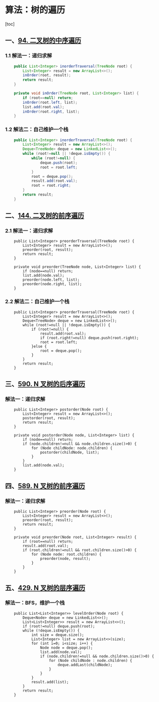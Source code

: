 # 算法：树的遍历

[toc]

## 一、[94. 二叉树的中序遍历](https://leetcode-cn.com/problems/binary-tree-inorder-traversal/)

### 1.1 解法一：递归求解

```java
    public List<Integer> inorderTraversal(TreeNode root) {
        List<Integer> result = new ArrayList<>();
        inOrder(root, result);
        return result;
    }

    private void inOrder(TreeNode root, List<Integer> list) {
        if (root==null) return;
        inOrder(root.left, list);
        list.add(root.val);
        inOrder(root.right, list);
    }
```

### 1.2 解法二：自己维护一个栈

```java
    public List<Integer> inorderTraversal(TreeNode root) {
        List<Integer> result = new ArrayList<>();
        Deque<TreeNode> deque = new LinkedList<>();
        while (root!=null || !deque.isEmpty()) {
            while (root!=null) {
                deque.push(root);
                root = root.left;
            }
            root = deque.pop();
            result.add(root.val);
            root = root.right;
        }
        return result;
    }
```

## 二、[144. 二叉树的前序遍历](https://leetcode-cn.com/problems/binary-tree-preorder-traversal/)

### 2.1 解法一：递归求解

```
    public List<Integer> preorderTraversal(TreeNode root) {
        List<Integer> result = new ArrayList<>();
        preorder(root, result);
        return result;
    }

    private void preorder(TreeNode node, List<Integer> list) {
        if (node==null) return;
        list.add(node.val);
        preorder(node.left, list);
        preorder(node.right, list);
    }
```

### 2.2 解法二：自己维护一个栈

```
    public List<Integer> preorderTraversal(TreeNode root) {
        List<Integer> result = new ArrayList<>();
        Deque<TreeNode> deque = new LinkedList<>();
        while (root!=null || !deque.isEmpty()) {
            if (root!=null) {
                result.add(root.val);
                if (root.right!=null) deque.push(root.right);
                root = root.left;
            }else {
                root = deque.pop();
            }
        }
        return result;
    }
```

## 三、[590. N 叉树的后序遍历](https://leetcode-cn.com/problems/n-ary-tree-postorder-traversal/)

### 解法一：递归求解

````
    public List<Integer> postorder(Node root) {
        List<Integer> result = new ArrayList<>();
        postorder(root, result);
        return result;
    }

    private void postorder(Node node, List<Integer> list) {
        if (node==null) return;
        if (node.children!=null && node.children.size()>0) {
            for (Node childNode: node.children) {
                postorder(childNode, list);
            }
        }
        list.add(node.val);
    }
````

## 四、[589. N 叉树的前序遍历](https://leetcode-cn.com/problems/n-ary-tree-preorder-traversal/)

### 解法一：递归求解

```
    public List<Integer> preorder(Node root) {
        List<Integer> result = new ArrayList<>();
        preorder(root, result);
        return result;
    }

    private void preorder(Node root, List<Integer> result) {
        if (root==null) return;
        result.add(root.val);
        if (root.children!=null && root.children.size()>0) {
            for (Node node: root.children) {
                preorder(node, result);
            }
        }
    }
```

## 五、[429. N 叉树的层序遍历](https://leetcode-cn.com/problems/n-ary-tree-level-order-traversal/)

### 解法一：BFS，维护一个栈

```
    public List<List<Integer>> levelOrder(Node root) {
        Deque<Node> deque = new LinkedList<>();
        List<List<Integer>> result = new ArrayList<>();
        if (root!=null) deque.push(root);
        while (!deque.isEmpty()) {
            int size = deque.size();
            List<Integer> list = new ArrayList<>(size);
            for (int i=0; i<size; i++) {
                Node node = deque.pop();
                list.add(node.val);
                if (node.children!=null && node.children.size()>0) {
                    for (Node childNode : node.children) {
                        deque.addLast(childNode);
                    }
                }
            }
            result.add(list);
        }
        return result;   
    }
```

